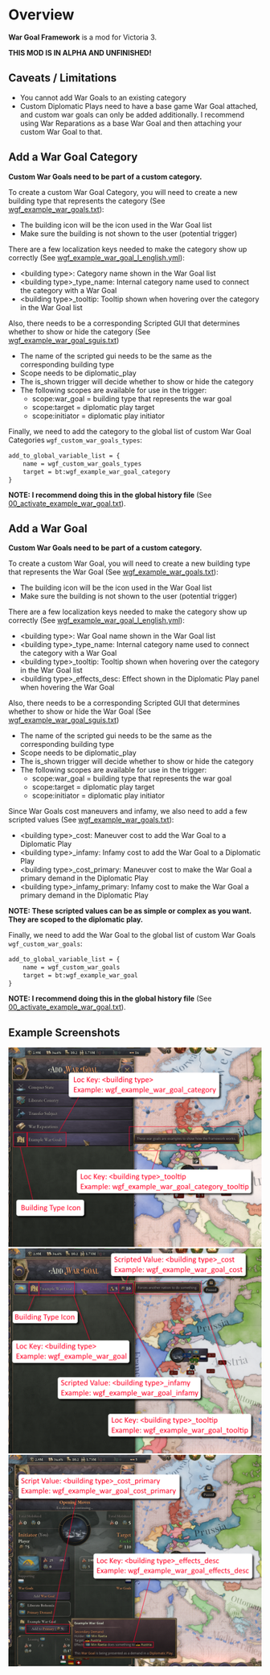 # Overview
**War Goal Framework** is a mod for Victoria 3.

**THIS MOD IS IN ALPHA AND UNFINISHED!**

## Caveats / Limitations

 - You cannot add War Goals to an existing category
 - Custom Diplomatic Plays need to have a base game War Goal attached, and custom war goals can only be added additionally. I recommend using War Reparations as a base War Goal and then attaching your custom War Goal to that. 

## Add a War Goal Category

**Custom War Goals need to be part of a custom category.**

To create a custom War Goal Category, you will need to create
a new building type that represents the category (See [wgf_example_war_goals.txt](mod/common/buildings/wgf_example_war_goals.txt)):

 - The building icon will be the icon used in the War Goal list
 - Make sure the building is not shown to the user (potential trigger)

There are a few localization keys needed to make the category show up correctly (See [wgf_example_war_goal_l_english.yml](mod/localization/english/wgf_example_war_goal_l_english.yml)):

 - \<building type\>: Category name shown in the War Goal list
 - \<building type\>_type_name: Internal category name used to connect the category with a War Goal
 - \<building type\>_tooltip: Tooltip shown when hovering over the category in the War Goal list

Also, there needs to be a corresponding Scripted GUI that determines whether to show or hide the category (See [wgf_example_war_goal_sguis.txt](mod/common/scripted_guis/wgf_example_war_goal_sguis.txt))

 - The name of the scripted gui needs to be the same as the corresponding building type
 - Scope needs to be diplomatic_play
 - The is_shown trigger will decide whether to show or hide the category
 - The following scopes are available for use in the trigger:
   - scope:war_goal = building type that represents the war goal
   - scope:target = diplomatic play target
   - scope:initiator = diplomatic play initiator

Finally, we need to add the category to the global list of custom War Goal Categories `wgf_custom_war_goals_types`:
```
add_to_global_variable_list = {
    name = wgf_custom_war_goals_types
    target = bt:wgf_example_war_goal_category
}
```
**NOTE: I recommend doing this in the global history file** (See [00_activate_example_war_goal.txt](mod/common/history/global/00_activate_example_war_goal.txt)).

## Add a War Goal

**Custom War Goals need to be part of a custom category.**

To create a custom War Goal, you will need to create
a new building type that represents the War Goal (See [wgf_example_war_goals.txt](mod/common/buildings/wgf_example_war_goals.txt)):

- The building icon will be the icon used in the War Goal list
- Make sure the building is not shown to the user (potential trigger)

There are a few localization keys needed to make the category show up correctly (See [wgf_example_war_goal_l_english.yml](mod/localization/english/wgf_example_war_goal_l_english.yml)):

- \<building type\>: War Goal name shown in the War Goal list
- \<building type\>_type_name: Internal category name used to connect the category with a War Goal
- \<building type\>_tooltip: Tooltip shown when hovering over the category in the War Goal list
- \<building type\>_effects_desc: Effect shown in the Diplomatic Play panel when hovering the War Goal

Also, there needs to be a corresponding Scripted GUI that determines whether to show or hide the War Goal (See [wgf_example_war_goal_sguis.txt](mod/common/scripted_guis/wgf_example_war_goal_sguis.txt))

- The name of the scripted gui needs to be the same as the corresponding building type
- Scope needs to be diplomatic_play
- The is_shown trigger will decide whether to show or hide the category
- The following scopes are available for use in the trigger:
    - scope:war_goal = building type that represents the war goal
    - scope:target = diplomatic play target
    - scope:initiator = diplomatic play initiator

Since War Goals cost maneuvers and infamy, we also need to add a few scripted values (See [wgf_example_war_goals.txt](mod/common/script_values/wgf_example_war_goals.txt)):

- \<building type\>_cost: Maneuver cost to add the War Goal to a Diplomatic Play
- \<building type\>_infamy: Infamy cost to add the War Goal to a Diplomatic Play
- \<building type\>_cost_primary: Maneuver cost to make the War Goal a primary demand in the Diplomatic Play 
- \<building type\>_infamy_primary: Infamy cost to make the War Goal a primary demand in the Diplomatic Play

**NOTE: These scripted values can be as simple or complex as you want. They are scoped to the diplomatic play.**

Finally, we need to add the War Goal to the global list of custom War Goals `wgf_custom_war_goals`:
```
add_to_global_variable_list = {
    name = wgf_custom_war_goals
    target = bt:wgf_example_war_goal
}
```
**NOTE: I recommend doing this in the global history file** (See [00_activate_example_war_goal.txt](mod/common/history/global/00_activate_example_war_goal.txt)).

## Example Screenshots
![War Goal Category](assets/screenshots/category.png)
![War Goal](assets/screenshots/war_goal.png)
![Make War Goal Primary](assets/screenshots/primary.png)